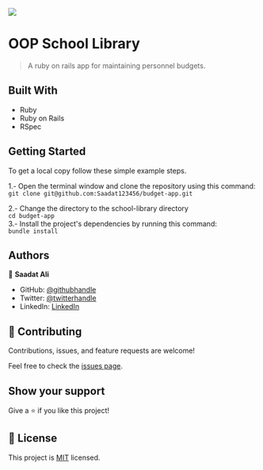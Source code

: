![](https://img.shields.io/badge/Microverse-blueviolet)

# OOP School Library

> A ruby on rails app for maintaining personnel budgets.


## Built With

- Ruby
- Ruby on Rails
- RSpec

## Getting Started

To get a local copy follow these simple example steps.  

1.- Open the terminal window and clone the repository using this command:  
`git clone git@github.com:Saadat123456/budget-app.git` 

2.- Change the directory to the school-library directory  
`cd budget-app`  
3.- Install the project's dependencies by running this command:   
`bundle install`

## Authors

👤 **Saadat Ali**

- GitHub: [@githubhandle](https://github.com/Saadat123456)
- Twitter: [@twitterhandle](https://twitter.com/Saadat02021999)
- LinkedIn: [LinkedIn](https://www.linkedin.com/in/saadatali1999/)

## 🤝 Contributing

Contributions, issues, and feature requests are welcome!

Feel free to check the [issues page](../../issues/).

## Show your support

Give a ⭐️ if you like this project!

## 📝 License

This project is [MIT](./MIT.md) licensed.